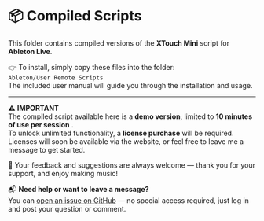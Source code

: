 # 📦 Compiled Scripts

This folder contains compiled versions of the **XTouch Mini** script for **Ableton Live**.

👉 To install, simply copy these files into the folder:  
`Ableton/User Remote Scripts`  
The included user manual will guide you through the installation and usage.

---

⚠️ **IMPORTANT**  
The compiled script available here is a **demo version**, limited to **10 minutes of use per session** .  
To unlock unlimited functionality, a **license purchase** will be required.  
Licenses will soon be available via the website, or feel free to leave me a message to get started.

💬 Your feedback and suggestions are always welcome — thank you for your support, and enjoy making music!

📬 **Need help or want to leave a message?**  
You can [open an issue on GitHub](https://github.com/Ricky-Fr/XTouch-Mini-Script/issues) — no special access required, just log in and post your question or comment.
